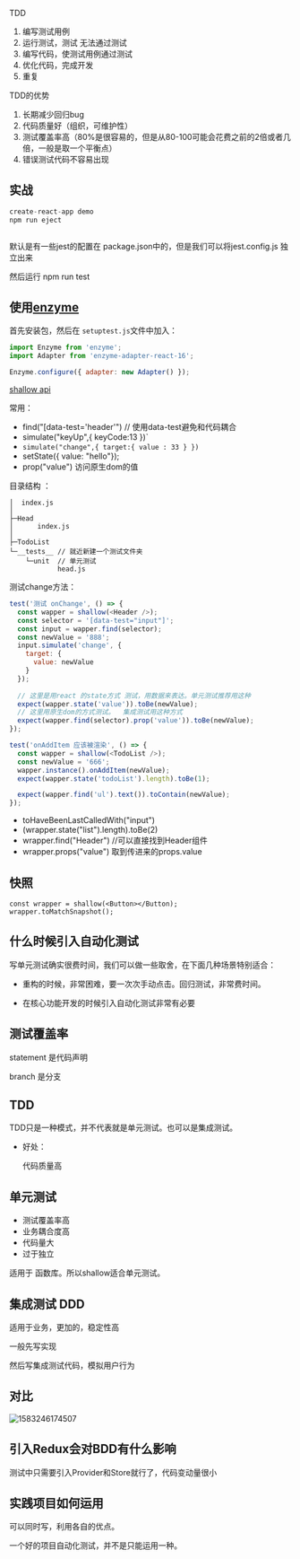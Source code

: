 TDD

1. 编写测试用例
2. 运行测试，测试 无法通过测试
3. 编写代码，使测试用例通过测试
4. 优化代码，完成开发
5. 重复



TDD的优势

1. 长期减少回归bug
2. 代码质量好（组织，可维护性）
3. 测试覆盖率高（80%是很容易的，但是从80-100可能会花费之前的2倍或者几倍，一般是取一个平衡点）
4. 错误测试代码不容易出现



## 实战

```javascript
create-react-app demo
npm run eject



```

默认是有一些jest的配置在 package.json中的，但是我们可以将jest.config.js 独立出来

然后运行 npm run test



## 使用[enzyme](<https://github.com/airbnb/enzyme>)

首先安装包，然后在   `setuptest.js`文件中加入：

```javascript
import Enzyme from 'enzyme';
import Adapter from 'enzyme-adapter-react-16';

Enzyme.configure({ adapter: new Adapter() });

```

[shallow api ](<https://github.com/airbnb/enzyme/blob/master/docs/api/shallow.md>)

常用：

- find("[data-test='header'") // 使用data-test避免和代码耦合
- simulate("keyUp",{ keyCode:13 })`
- `simulate("change",{ target:{ value : 33 } })`
- setState({ value: "hello"});
- prop("value") 访问原生dom的值

目录结构 ：

```
│  index.js
│
├─Head
│      index.js
│
├─TodoList
└─__tests__ // 就近新建一个测试文件夹
    └─unit  // 单元测试
            head.js
```



测试change方法：

```javascript
test('测试 onChange', () => {
  const wapper = shallow(<Header />);
  const selector = '[data-test="input"]';
  const input = wapper.find(selector);
  const newValue = '888';
  input.simulate('change', {
    target: {
      value: newValue
    }
  });
    
  // 这里是用react 的state方式 测试，用数据来表达。单元测试推荐用这种
  expect(wapper.state('value')).toBe(newValue);
  // 这里用原生dom的方式测试。  集成测试用这种方式
  expect(wapper.find(selector).prop('value')).toBe(newValue);
});
```



```javascript
test('onAddItem 应该被渲染', () => {
  const wapper = shallow(<TodoList />);
  const newValue = '666';
  wapper.instance().onAddItem(newValue);
  expect(wapper.state('todoList').length).toBe(1);

  expect(wapper.find('ul').text()).toContain(newValue);
});

```

- toHaveBeenLastCalledWith("input")
- (wrapper.state("list").length).toBe(2)
- wrapper.find("Header") //可以直接找到Header组件
- wrapper.props("value") 取到传进来的props.value



## 快照

```
const wrapper = shallow(<Button></Button);
wrapper.toMatchSnapshot();
```



## 什么时候引入自动化测试

写单元测试确实很费时间，我们可以做一些取舍，在下面几种场景特别适合：

- 重构的时候，非常困难，要一次次手动点击。回归测试，非常费时间。

- 在核心功能开发的时候引入自动化测试非常有必要



## 测试覆盖率

statement  是代码声明

branch 是分支



## TDD

TDD只是一种模式，并不代表就是单元测试。也可以是集成测试。

- 好处：

  代码质量高

## 单元测试

- 测试覆盖率高
- 业务耦合度高
- 代码量大
- 过于独立

适用于 函数库。所以shallow适合单元测试。



## 集成测试 DDD

适用于业务，更加的，稳定性高

一般先写实现

然后写集成测试代码，模拟用户行为



## 对比

![1583246174507](F:\my-code\my-blog\Blog\source\_posts\my-doc\TDD-BDD\TDD\1583246174507.png)







## 引入Redux会对BDD有什么影响

测试中只需要引入Provider和Store就行了，代码变动量很小



## 实践项目如何运用

可以同时写，利用各自的优点。

一个好的项目自动化测试，并不是只能运用一种。












